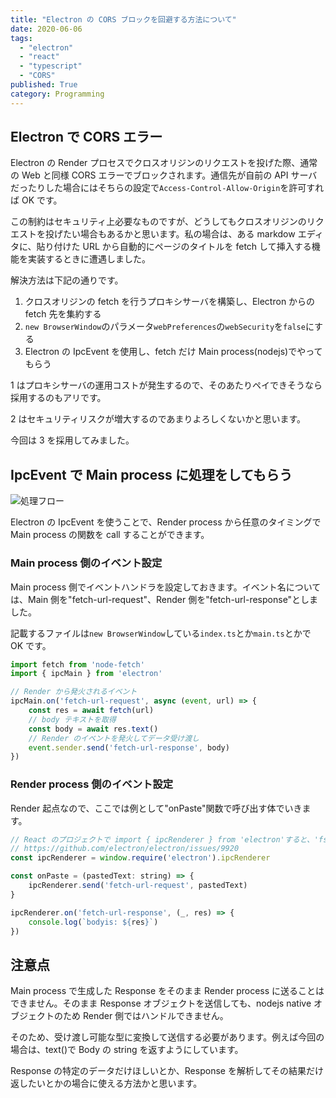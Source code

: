 ```yaml
---
title: "Electron の CORS ブロックを回避する方法について"
date: 2020-06-06
tags:
  - "electron"
  - "react"
  - "typescript"
  - "CORS"
published: True
category: Programming
---
```


## Electron で CORS エラー

Electron の Render プロセスでクロスオリジンのリクエストを投げた際、通常の Web と同様 CORS エラーでブロックされます。通信先が自前の API サーバだったりした場合にはそちらの設定で`Access-Control-Allow-Origin`を許可すれば OK です。

この制約はセキュリティ上必要なものですが、どうしてもクロスオリジンのリクエストを投げたい場合もあるかと思います。私の場合は、ある markdow エディタに、貼り付けた URL から自動的にページのタイトルを fetch して挿入する機能を実装するときに遭遇しました。

<!--more-->

解決方法は下記の通りです。

1. クロスオリジンの fetch を行うプロキシサーバを構築し、Electron からの fetch 先を集約する
2. `new BrowserWindow`のパラメータ`webPreferences`の`webSecurity`を`false`にする
3. Electron の IpcEvent を使用し、fetch だけ Main process(nodejs)でやってもらう

1 はプロキシサーバの運用コストが発生するので、そのあたりペイできそうなら採用するのもアリです。

2 はセキュリティリスクが増大するのであまりよろしくないかと思います。

今回は 3 を採用してみました。

## IpcEvent で Main process に処理をしてもらう

![処理フロー](../../../../gridsome-flex-markdown-starter/src/assets/images/old/images/20200610/image.png)

Electron の IpcEvent を使うことで、Render process から任意のタイミングで Main  process の関数を call することができます。

### Main process 側のイベント設定

Main process 側でイベントハンドラを設定しておきます。イベント名については、Main 側を"fetch-url-request"、Render 側を"fetch-url-response"としました。

記載するファイルは`new BrowserWindow`している`index.ts`とか`main.ts`とかで OK です。

```js
import fetch from 'node-fetch'
import { ipcMain } from 'electron'

// Render から発火されるイベント
ipcMain.on('fetch-url-request', async (event, url) => {
    const res = await fetch(url)
    // body テキストを取得
    const body = await res.text()
    // Render のイベントを発火してデータ受け渡し
    event.sender.send('fetch-url-response', body)
})
```

### Render process 側のイベント設定

Render 起点なので、ここでは例として"onPaste"関数で呼び出す体でいきます。

```js
// React のプロジェクトで import { ipcRenderer } from 'electron'すると、'fs.existsSync is not a function'になるので、その対策。
// https://github.com/electron/electron/issues/9920
const ipcRenderer = window.require('electron').ipcRenderer

const onPaste = (pastedText: string) => {
    ipcRenderer.send('fetch-url-request', pastedText)
}

ipcRenderer.on('fetch-url-response', (_, res) => {
    console.log(`bodyis: ${res}`)
})
```

## 注意点

Main process で生成した Response をそのまま Render process に送ることはできません。そのまま Response オブジェクトを送信しても、nodejs native オブジェクトのため Render 側ではハンドルできません。

そのため、受け渡し可能な型に変換して送信する必要があります。例えば今回の場合は、text()で Body の string を返すようにしています。

Response の特定のデータだけほしいとか、Response を解析してその結果だけ返したいとかの場合に使える方法かと思います。
